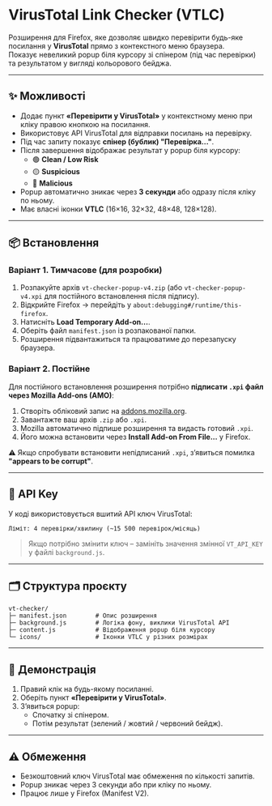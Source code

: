# VirusTotal Link Checker (VTLC)

Розширення для Firefox, яке дозволяє швидко перевірити будь-яке посилання у **VirusTotal** прямо з контекстного меню браузера.  
Показує невеликий popup біля курсору зі спінером (під час перевірки) та результатом у вигляді кольорового бейджа.

---

## ✨ Можливості
- Додає пункт **«Перевірити у VirusTotal»** у контекстному меню при кліку правою кнопкою на посилання.
- Використовує API VirusTotal для відправки посилань на перевірку.
- Під час запиту показує **спінер (бублик) "Перевірка..."**.
- Після завершення відображає результат у popup біля курсору:
  - 🟢 **Clean / Low Risk**
  - 🟡 **Suspicious**
  - 🔴 **Malicious**
- Popup автоматично зникає через **3 секунди** або одразу після кліку по ньому.
- Має власні іконки **VTLC** (16×16, 32×32, 48×48, 128×128).

---

## 📦 Встановлення

### Варіант 1. Тимчасове (для розробки)
1. Розпакуйте архів `vt-checker-popup-v4.zip` (або `vt-checker-popup-v4.xpi` для постійного встановлення після підпису).
2. Відкрийте Firefox → перейдіть у `about:debugging#/runtime/this-firefox`.
3. Натисніть **Load Temporary Add-on...**.
4. Оберіть файл `manifest.json` із розпакованої папки.
5. Розширення підвантажиться та працюватиме до перезапуску браузера.

### Варіант 2. Постійне
Для постійного встановлення розширення потрібно **підписати `.xpi` файл через Mozilla Add-ons (AMO)**:
1. Створіть обліковий запис на [addons.mozilla.org](https://addons.mozilla.org).
2. Завантажте ваш архів `.zip` або `.xpi`.
3. Mozilla автоматично підпише розширення та видасть готовий `.xpi`.
4. Його можна встановити через **Install Add-on From File...** у Firefox.

⚠ Якщо спробувати встановити непідписаний `.xpi`, з’явиться помилка **"appears to be corrupt"**.

---

## 🔑 API Key
У коді використовується вшитий API ключ VirusTotal:  
```
Ліміт: 4 перевірки/хвилину (~15 500 перевірок/місяць)
```

> Якщо потрібно змінити ключ – замініть значення змінної `VT_API_KEY` у файлі `background.js`.

---

## 🗂 Структура проєкту
```
vt-checker/
├─ manifest.json        # Опис розширення
├─ background.js        # Логіка фону, виклики VirusTotal API
├─ content.js           # Відображення popup біля курсору
└─ icons/               # Іконки VTLC у різних розмірах
```

---

## 📸 Демонстрація
1. Правий клік на будь-якому посиланні.
2. Оберіть пункт **«Перевірити у VirusTotal»**.
3. З’явиться popup:
   - Спочатку зі спінером.
   - Потім результат (зелений / жовтий / червоний бейдж).

---

## ⚠ Обмеження
- Безкоштовний ключ VirusTotal має обмеження по кількості запитів.
- Popup зникає через 3 секунди або при кліку по ньому.
- Працює лише у Firefox (Manifest V2).
